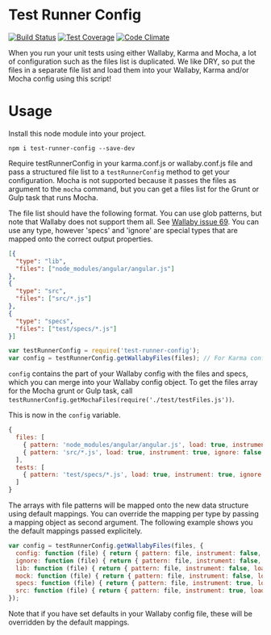 # Test Runner Config

[![Build Status](https://travis-ci.org/fvanwijk/testRunnerConfig.svg?branch=master)](https://travis-ci.org/fvanwijk/testRunnerConfig)
[![Test Coverage](https://codeclimate.com/github/fvanwijk/testRunnerConfig/badges/coverage.svg)](https://codeclimate.com/github/fvanwijk/testRunnerConfig)
[![Code Climate](https://codeclimate.com/github/fvanwijk/testRunnerConfig/badges/gpa.svg)](https://codeclimate.com/github/fvanwijk/testRunnerConfig)

When you run your unit tests using either Wallaby, Karma and Mocha, a lot of configuration such as the files list is duplicated.
We like DRY, so put the files in a separate file list and load them into your Wallaby, Karma and/or Mocha config using this script!

# Usage

Install this node module into your project.

```
npm i test-runner-config --save-dev
```

Require testRunnerConfig in your karma.conf.js or wallaby.conf.js file and pass a structured file list to a `testRunnerConfig` method to get your configuration.
Mocha is not supported because it passes the files as argument to the `mocha` command, but you can get a files list for the Grunt or Gulp task that runs Mocha.

The file list should have the following format. You can use glob patterns, but note that Wallaby does not support them all.
See [Wallaby issue 69](https://github.com/wallabyjs/public/issues/69).
You can use any type, however 'specs' and 'ignore' are special types that are mapped onto the correct output properties.

```json
[{
  "type": "lib",
  "files": ["node_modules/angular/angular.js"]
},
{
  "type": "src",
  "files": ["src/*.js"]
},
{
  "type": "specs",
  "files": ["test/specs/*.js"]
}]
```

```javascript
var testRunnerConfig = require('test-runner-config');
var config = testRunnerConfig.getWallabyFiles(files); // For Karma config call getKarmaFiles() and for Mocha call getMochaFiles()
```

`config` contains the part of your Wallaby config with the files and specs, which you can merge into your Wallaby config object.
To get the files array for the Mocha grunt or Gulp task, call `testRunnerConfig.getMochaFiles(require('./test/testFiles.js'))`.

This is now in the `config` variable.

```javascript
{
  files: [
    { pattern: 'node_modules/angular/angular.js', load: true, instrument: false, ignore: false },
    { pattern: 'src/*.js', load: true, instrument: true, ignore: false }
  ],
  tests: [
    { pattern: 'test/specs/*.js', load: true, instrument: true, ignore: false }
  ]
}
```

The arrays with file patterns will be mapped onto the new data structure using default mappings.
You can override the mapping per type by passing a mapping object as second argument.
The following example shows you the default mappings passed explicitely.

```javascript
var config = testRunnerConfig.getWallabyFiles(files, {
  config: function (file) { return { pattern: file, instrument: false, load: true, ignore: false }; },
  ignore: function (file) { return { pattern: file, instrument: false, load: false, ignore: true }; },
  lib: function (file) { return { pattern: file, instrument: false, load: true, ignore: false }; },
  mock: function (file) { return { pattern: file, instrument: false, load: false, ignore: false }; },
  specs: function (file) { return { pattern: file, instrument: true, load: true, ignore: false }; },
  src: function (file) { return { pattern: file, instrument: true, load: true, ignore: false }; },
});
```

Note that if you have set defaults in your Wallaby config file, these will be overridden by the default mappings.
